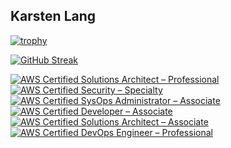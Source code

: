 ## Karsten Lang

[![trophy](https://github-profile-trophy.vercel.app/?username=klang)](https://github.com/ryo-ma/github-profile-trophy)

[![GitHub Streak](https://github-readme-streak-stats.herokuapp.com?user=klang&exclude_days=Sun%2CSat)](https://git.io/streak-stats)

<!--START_SECTION:badges-->
[![AWS Certified Solutions Architect – Professional](https://images.credly.com/size/110x110/images/2d84e428-9078-49b6-a804-13c15383d0de/image.png)](http://www.credly.com/badges/86f6ca8a-7bb6-4f8a-b3ec-01f19f8b4e14 "AWS Certified Solutions Architect – Professional")
[![AWS Certified Security – Specialty](https://images.credly.com/size/110x110/images/53acdae5-d69f-4dda-b650-d02ed7a50dd7/image.png)](http://www.credly.com/badges/8b05fced-12ae-4c78-85e9-29908a04eede "AWS Certified Security – Specialty")
[![AWS Certified SysOps Administrator – Associate](https://images.credly.com/size/110x110/images/f0d3fbb9-bfa7-4017-9989-7bde8eaf42b1/image.png)](http://www.credly.com/badges/4eb66384-e5c2-44b8-8bdb-8084771a3b4c "AWS Certified SysOps Administrator – Associate")
[![AWS Certified Developer – Associate](https://images.credly.com/size/110x110/images/b9feab85-1a43-4f6c-99a5-631b88d5461b/image.png)](http://www.credly.com/badges/2ca8d7cd-b57e-42ee-ad81-038b3f273bf9 "AWS Certified Developer – Associate")
[![AWS Certified Solutions Architect – Associate](https://images.credly.com/size/110x110/images/0e284c3f-5164-4b21-8660-0d84737941bc/image.png)](http://www.credly.com/badges/1ac469e5-e462-4d97-bcf1-12bf87c2a939 "AWS Certified Solutions Architect – Associate")
[![AWS Certified DevOps Engineer – Professional](https://images.credly.com/size/110x110/images/bd31ef42-d460-493e-8503-39592aaf0458/image.png)](http://www.credly.com/badges/dc26477e-5554-478e-8795-34fd120d9387 "AWS Certified DevOps Engineer – Professional")
<!--END_SECTION:badges-->

<!--
**klang/klang** is a ✨ _special_ ✨ repository because its `README.md` (this file) appears on your GitHub profile.

Here are some ideas to get you started:

- 🔭 I’m currently working on ...
- 🌱 I’m currently learning ...
- 👯 I’m looking to collaborate on ...
- 🤔 I’m looking for help with ...
- 💬 Ask me about ...
- 📫 How to reach me: ...
- 😄 Pronouns: ...
- ⚡ Fun fact: ...
-->
